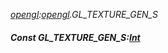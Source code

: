 _[opengl](../../modules/opengl/opengl-module.md):[opengl](../../modules/opengl/opengl-module.md).GL\_TEXTURE\_GEN\_S_
##### Const GL\_TEXTURE\_GEN\_S:[Int](../../modules/wonkey/wonkey-types-int.md)
